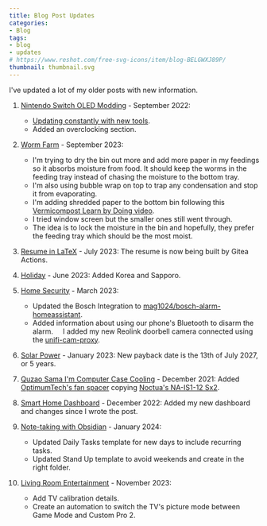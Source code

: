 ```yaml
---
title: Blog Post Updates
categories:
- Blog
tags:
- blog
- updates
# https://www.reshot.com/free-svg-icons/item/blog-BELGWXJ89P/
thumbnail: thumbnail.svg
---
```


I've updated a lot of my older posts with new information.

1. [Nintendo Switch OLED Modding](/nintendo-switch-oled-modding/) - September 2022:

    - [Updating constantly with new tools](https://github.com/calvinbui/calvin.me/commits/master/posts/2022/2022-09-01-nintendo-switch-oled-modding/index.md).
    - Added an overclocking section.

1. [Worm Farm](/worm-farm/) - September 2023:

    - I'm trying to dry the bin out more and add more paper in my feedings so it absorbs moisture from food. It should keep the worms in the feeding tray instead of chasing the moisture to the bottom tray.
    - I'm also using bubble wrap on top to trap any condensation and stop it from evaporating.
    - I'm adding shredded paper to the bottom bin following this [Vermicompost Learn by Doing video](https://www.youtube.com/watch?v=SfUzjr107Hw).
    - I tried window screen but the smaller ones still went through.
    - The idea is to lock the moisture in the bin and hopefully, they prefer the feeding tray which should be the most moist.

1. [Resume in LaTeX](/resume-in-latex/) - July 2023: The resume is now being built by Gitea Actions.

1. [Holiday](/holiday-travel-tips/) - June 2023: Added Korea and Sapporo.

1. [Home Security](/home-security/) - March 2023:
    - Updated the Bosch Integration to [mag1024/bosch-alarm-homeassistant](https://github.com/mag1024/bosch-alarm-homeassistant).
    - Added information about using our phone's Bluetooth to disarm the alarm.
    I added my new Reolink doorbell camera connected using the [unifi-cam-proxy](https://github.com/keshavdv/unifi-cam-proxy).

1. [Solar Power](/solar-power/) - January 2023: New payback date is the 13th of July 2027, or 5 years.

1. [Quzao Sama I'm Computer Case Cooling](/quzao-sama-im-cooling/) - December 2021: Added [OptimumTech's fan spacer](https://www.youtube.com/watch?v=ztOZesVGIVo) copying [Noctua's NA-IS1-12 Sx2](https://noctua.at/en/na-is1-12-sx2).

1. [Smart Home Dashboard](/smart-home-dashboard/) - December 2022: Added my new dashboard and changes since I wrote the post.

1. [Note-taking with Obsidian](/note-taking-with-obsidian/) - January 2024:

    - Updated Daily Tasks template for new days to include recurring tasks.
    - Updated Stand Up template to avoid weekends and create in the right folder.

1. [Living Room Entertainment](/living-room-entertainment/) - November 2023:

    - Add TV calibration details.
    - Create an automation to switch the TV's picture mode between Game Mode and Custom Pro 2.
